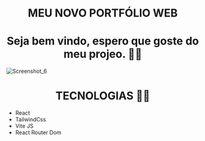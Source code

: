 <h1 align="center"> MEU NOVO PORTFÓLIO WEB </h1>

<h1 align="center">Seja bem vindo, espero que goste do meu projeo. 👋😀 </h1>

![Screenshot_6](https://github.com/user-attachments/assets/bf7277f6-bab9-4ba3-bf59-3f889539ea93)

 <h1 align="center"> TECNOLOGIAS 🧑‍💻 </h1>

* React
* TailwindCss
* Vite JS
* React Router Dom
